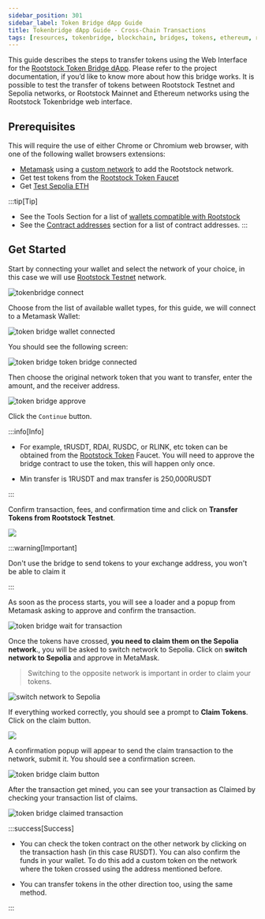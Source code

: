 ```yaml
---
sidebar_position: 301
sidebar_label: Token Bridge dApp Guide
title: Tokenbridge dApp Guide - Cross-Chain Transactions
tags: [resources, tokenbridge, blockchain, bridges, tokens, ethereum, rootstock, rsk]
---
```


This guide describes the steps to transfer tokens using the Web Interface for the [Rootstock Token Bridge dApp](https://dapp.tokenbridge.rootstock.io/). Please refer to the project documentation, if you’d like to know more about how this bridge works. It is possible to test the transfer of tokens between Rootstock Testnet and Sepolia networks, or Rootstock Mainnet and Ethereum networks using the Rootstock Tokenbridge web interface.

## Prerequisites

This will require the use of either Chrome or Chromium web browser, with one of the following wallet browsers extensions:
- [Metamask](https://metamask.io/download.html) using a [custom network](/dev-tools/wallets/metamask/) to add the Rootstock network.
- Get test tokens from the [Rootstock Token Faucet](https://rsksmart.github.io/rsk-token-faucet/)
- Get [Test Sepolia ETH](https://www.alchemy.com/faucets/ethereum-sepolia)

:::tip[Tip]
- See the Tools Section for a list of [wallets compatible with Rootstock](/dev-tools/)
- See the [Contract addresses](/resources/guides/tokenbridge/contractaddresses/) section for a list of contract addresses.
:::

## Get Started

Start by connecting your wallet and select the network of your choice, in this case we will use [Rootstock Testnet](https://dapp.testnet.bridges.rootstock.io/) network.

<img src="/img/resources/tokenbridge/dapp-image1-1.png" alt="tokenbridge connect"/>

Choose from the list of available wallet types, for this guide, we will connect to a Metamask Wallet:

<img src="/img/resources/tokenbridge/dapp-image1-1a.png" alt="token bridge wallet connected" />

You should see the following screen:

<img src="/img/resources/tokenbridge/dapp-image1-2.png" alt="token bridge token bridge connected" />

Then choose the original network token that you want to transfer, enter the amount, and the receiver address. 

<img src="/img/resources/tokenbridge/dapp-image2.png" alt="token bridge approve" />

Click the `Continue` button.

:::info[Info]

- For example, tRUSDT, RDAI, RUSDC, or RLINK, etc token can be obtained from the [Rootstock Token](https://rsksmart.github.io/rsk-token-faucet/) Faucet. 
You will need to approve the bridge contract to use the token, this will happen only once.

- Min transfer is 1RUSDT and max transfer is 250,000RUSDT

:::

Confirm transaction, fees, and confirmation time and click on **Transfer Tokens from Rootstock Testnet**.

<img src="/img/resources/tokenbridge/dapp-image3.png" />

:::warning[Important]

Don't use the bridge to send tokens to your exchange address, you won't be able to claim it

:::

As soon as the process starts, you will see a loader and a popup from Metamask asking to approve and confirm the transaction.

<img src="/img/resources/tokenbridge/dapp-image4.png" alt="token bridge wait for transaction" />

Once the tokens have crossed, **you need to claim them on the Sepolia network**., you will be asked to switch network to Sepolia. Click on **switch network to Sepolia** and approve in MetaMask.

> Switching to the opposite network is important in order to claim your tokens.

<img src="/img/resources/tokenbridge/dapp-image5.png"  alt="switch network to Sepolia" />

If everything worked correctly, you should see a prompt to **Claim Tokens**. Click on the claim button.

<img src="/img/resources/tokenbridge/dapp-image6.png" />

A confirmation popup will appear to send the claim transaction to the network, submit it. You should see a confirmation screen.

<img src="/img/resources/tokenbridge/dapp-image7.png" alt="token bridge claim button" />

After the transaction get mined, you can see your transaction as Claimed by checking your transaction list of claims.

<img src="/img/resources/tokenbridge/dapp-image8.png" alt="token bridge claimed transaction"/>

:::success[Success]
- You can check the token contract on the other network by clicking on the transaction hash (in this case RUSDT).
You can also confirm the funds in your wallet. To do this add a custom token on the network where the token crossed using the address mentioned before.

- You can transfer tokens in the other direction too, using the same method.

:::